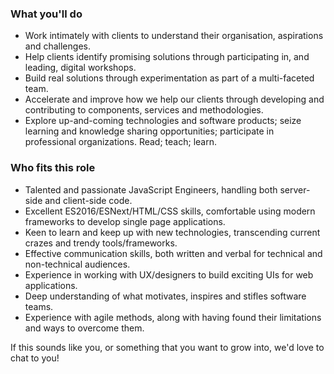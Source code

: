 ### What you'll do
* Work intimately with clients to understand their organisation, aspirations and challenges.
* Help clients identify promising solutions through participating in, and leading, digital workshops.
* Build real solutions through experimentation as part of a multi-faceted team.  
* Accelerate and improve how we help our clients through developing and contributing to components, services and methodologies.
* Explore up-and-coming technologies and software products; seize learning and knowledge sharing opportunities; participate in professional organizations. Read; teach; learn.


### Who fits this role
* Talented and passionate JavaScript Engineers, handling both server-side and client-side code.
* Excellent ES2016/ESNext/HTML/CSS skills, comfortable using modern frameworks to develop single page applications.
* Keen to learn and keep up with new technologies, transcending current crazes and trendy tools/frameworks.
* Effective communication skills, both written and verbal for technical and non-technical audiences.
* Experience in working with UX/designers to build exciting UIs for web applications.
* Deep understanding of what motivates, inspires and stifles software teams.
* Experience with agile methods, along with having found their limitations and ways to overcome them.


If this sounds like you, or something that you want to grow into, we'd love to chat to you!
